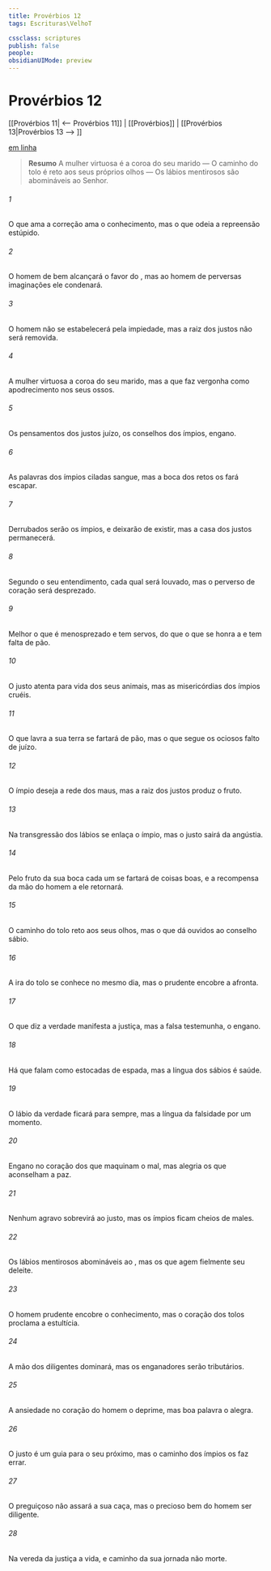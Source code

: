 ```yaml
---
title: Provérbios 12
tags: Escrituras\VelhoT

cssclass: scriptures
publish: false
people:
obsidianUIMode: preview
---
```


# Provérbios 12
[[Provérbios 11| <-- Provérbios 11]] | [[Provérbios]] | [[Provérbios 13|Provérbios 13 --> ]]

[em linha](https://churchofjesuschrist.org/study/scriptures/ot/prov/12?lang=por)

> __Resumo__
A mulher virtuosa é a coroa do seu marido — O caminho do tolo é reto aos seus próprios olhos — Os lábios mentirosos são abomináveis ao Senhor.

###### 1 
O que ama a correção ama o conhecimento, mas o que odeia a repreensão  estúpido.

###### 2 
O homem de bem alcançará o favor do , mas ao homem de perversas imaginações ele condenará.

###### 3 
O homem não se estabelecerá pela impiedade, mas a raiz dos justos não será removida.

###### 4 
A mulher virtuosa  a coroa do seu marido, mas a que faz vergonha  como apodrecimento nos seus ossos.

###### 5 
Os pensamentos dos justos  juízo,  os conselhos dos ímpios, engano.

###### 6 
As palavras dos ímpios  ciladas  sangue, mas a boca dos retos os fará escapar.

###### 7 
Derrubados serão os ímpios, e deixarão de existir, mas a casa dos justos permanecerá.

###### 8 
Segundo o seu entendimento, cada qual será louvado, mas o perverso de coração será desprezado.

###### 9 
Melhor  o que é menosprezado e tem servos, do que o que se honra a  e tem falta de pão.

###### 10 
O justo atenta para vida dos seus animais, mas as misericórdias dos ímpios  cruéis.

###### 11 
O que lavra a sua terra se fartará de pão, mas o que segue os ociosos  falto de juízo.

###### 12 
O ímpio deseja a rede dos maus, mas a raiz dos justos produz o  fruto.

###### 13 
Na transgressão dos lábios se enlaça o ímpio, mas o justo sairá da angústia.

###### 14 
Pelo fruto da sua boca cada um se fartará de coisas boas, e a recompensa da mão do homem a ele retornará.

###### 15 
O caminho do tolo  reto aos seus  olhos, mas o que dá ouvidos ao conselho  sábio.

###### 16 
A ira do tolo se conhece no mesmo dia, mas o prudente encobre a afronta.

###### 17 
O que diz a verdade manifesta a justiça, mas a falsa testemunha, o engano.

###### 18 
Há  que falam  como estocadas de espada, mas a língua dos sábios é saúde.

###### 19 
O lábio da verdade ficará para sempre, mas a língua da falsidade  por um  momento.

###### 20 
Engano  no coração dos que maquinam o mal, mas alegria  os que aconselham a paz.

###### 21 
Nenhum agravo sobrevirá ao justo, mas os ímpios ficam cheios de males.

###### 22 
Os lábios mentirosos  abomináveis ao , mas os que agem fielmente  seu deleite.

###### 23 
O homem prudente encobre o conhecimento, mas o coração dos tolos proclama a estultícia.

###### 24 
A mão dos diligentes dominará, mas os enganadores serão tributários.

###### 25 
A ansiedade no coração do homem o deprime, mas  boa palavra o alegra.

###### 26 
O justo é um guia para o seu próximo, mas o caminho dos ímpios os faz errar.

###### 27 
O preguiçoso não assará a sua caça, mas o precioso bem do homem  ser diligente.

###### 28 
Na vereda da justiça  a vida, e  caminho da sua jornada não  morte.

